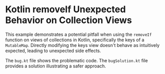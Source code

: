 # Kotlin removeIf Unexpected Behavior on Collection Views

This example demonstrates a potential pitfall when using the `removeIf` function on views of collections in Kotlin, specifically the keys of a `MutableMap`.  Directly modifying the keys view doesn't behave as intuitively expected, leading to unexpected side effects.

The `bug.kt` file shows the problematic code. The `bugSolution.kt` file provides a solution illustrating a safer approach.